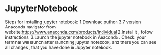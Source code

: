 # JupyterNotebook

Steps for installing jupyter notebook: 
  1.Download puthon 3.7 version Anaconda navigator from website:https://www.anaconda.com/products/individual 
  2.Install it , follow instructions. 
  3.Launch the jupyter notebook in Anaconda . 
  Check: your terminal will launch after launching jupyter notebook, and there you can see all changes , that you have done in Jupyter notebook.
